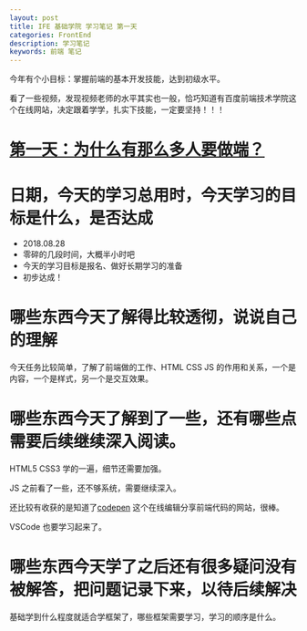 ```yaml
---
layout: post
title: IFE 基础学院 学习笔记 第一天
categories: FrontEnd
description: 学习笔记
keywords: 前端 笔记
---
```



今年有个小目标：掌握前端的基本开发技能，达到初级水平。

看了一些视频，发现视频老师的水平其实也一般，恰巧知道有百度前端技术学院这个在线网站，决定跟着学学，扎实下技能，一定要坚持！！！

# [第一天：为什么有那么多人要做端？](http://ife.baidu.com/course/detail/id/28)

# 日期，今天的学习总用时，今天学习的目标是什么，是否达成

- 2018.08.28
- 零碎的几段时间，大概半小时吧
- 今天的学习目标是报名、做好长期学习的准备
- 初步达成！

# 哪些东西今天了解得比较透彻，说说自己的理解

今天任务比较简单，了解了前端做的工作、HTML CSS JS 的作用和关系，一个是内容，一个是样式，另一个是交互效果。


# 哪些东西今天了解到了一些，还有哪些点需要后续继续深入阅读。

HTML5 CSS3 学的一遍，细节还需要加强。

JS 之前看了一些，还不够系统，需要继续深入。


还比较有收获的是知道了[codepen](https://codepen.io/pen) 这个在线编辑分享前端代码的网站，很棒。

VSCode 也要学习起来了。

# 哪些东西今天学了之后还有很多疑问没有被解答，把问题记录下来，以待后续解决

基础学到什么程度就适合学框架了，哪些框架需要学习，学习的顺序是什么。
